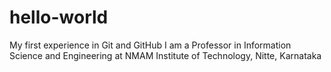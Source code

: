 # hello-world
My first experience in Git and GitHub
I am a Professor in Information Science and Engineering at NMAM Institute of Technology, Nitte, Karnataka
